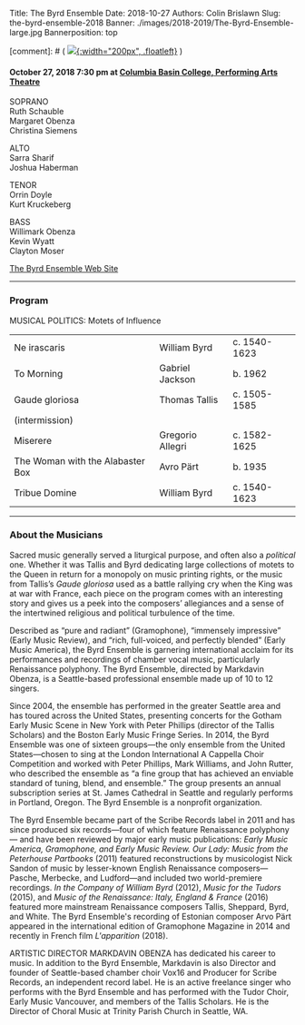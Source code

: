 Title: The Byrd Ensemble
Date: 2018-10-27
Authors: Colin Brislawn
Slug: the-byrd-ensemble-2018
Banner: ./images/2018-2019/The-Byrd-Ensemble-large.jpg
Bannerposition: top

[comment]: # ( [![ ]({filename}/images/2017-2018/aeolus-quartet-400.jpg){:width="200px", .floatleft}]({filename}./AeolusQuartet.md) )


#### October 27, 2018 7:30 pm at [Columbia Basin College, Performing Arts Theatre](https://goo.gl/maps/BZDawJuNMRM2)

SOPRANO <br>
Ruth Schauble <br>
Margaret Obenza <br>
Christina Siemens

ALTO <br>
Sarra Sharif <br>
Joshua Haberman

TENOR <br>
Orrin Doyle <br>
Kurt Kruckeberg

BASS <br>
Willimark Obenza <br>
Kevin Wyatt <br>
Clayton Moser

[The Byrd Ensemble Web Site](http://www.byrdensemble.com/)

---

### Program

MUSICAL POLITICS: Motets of Influence

|                                  |                  |              |
|----------------------------------|------------------|--------------|
| Ne irascaris                     | William Byrd     | c. 1540-1623 |
| To Morning                       | Gabriel Jackson  | b. 1962      |
| Gaude gloriosa                   | Thomas Tallis    | c. 1505-1585 |
| (intermission)                   |                  |              |
| Miserere                         | Gregorio Allegri | c. 1582-1625 |
| The Woman with the Alabaster Box | Avro Pärt        | b. 1935      |
| Tribue Domine                    | William Byrd     | c. 1540-1623 |



---

### About the Musicians

Sacred music generally served a liturgical purpose, and often also a _political_ one. Whether it was Tallis and Byrd dedicating large collections of motets to the Queen in return for a monopoly on music printing rights, or the music from Tallis’s _Gaude gloriosa_ used as a battle rallying cry when the King was at war with France, each piece on the program comes with an interesting story and gives us a peek into the composers’ allegiances and a sense of the intertwined religious and political turbulence of the time.

Described as “pure and radiant” (Gramophone), “immensely impressive” (Early Music Review), and “rich, full-voiced, and perfectly blended” (Early Music America), the Byrd Ensemble is garnering international acclaim for its performances and recordings of chamber vocal music, particularly Renaissance polyphony. The Byrd Ensemble, directed by Markdavin Obenza, is a Seattle-based professional ensemble made up of 10 to 12 singers.

 Since 2004, the ensemble has performed in the greater Seattle area and has toured across the United States, presenting concerts for the Gotham Early Music Scene in New York with Peter Phillips (director of the Tallis Scholars) and the Boston Early Music Fringe Series. In 2014, the Byrd Ensemble was one of sixteen groups—the only ensemble from the United States—chosen to sing at the London International A Cappella Choir Competition and worked with Peter Phillips, Mark Williams, and John Rutter, who described the ensemble as “a fine group that has achieved an enviable standard of tuning, blend, and ensemble.” The group presents an annual subscription series at St. James Cathedral in Seattle and regularly performs in Portland, Oregon. The Byrd Ensemble is a nonprofit organization.

The Byrd Ensemble became part of the Scribe Records label in 2011 and has since produced six records—four of which feature Renaissance polyphony— and have been reviewed by major early music publications: _Early Music America, Gramophone, and Early Music Review. Our Lady: Music from the Peterhouse Partbooks_ (2011) featured reconstructions by musicologist Nick Sandon of music by lesser-known English Renaissance composers—Pasche, Merbecke, and Ludford—and included two world-premiere recordings. _In the Company of William Byrd_ (2012), _Music for the Tudors_ (2015), and _Music of the Renaissance: Italy, England & France_ (2016) featured more mainstream Renaissance composers Tallis, Sheppard, Byrd, and White. The Byrd Ensemble's recording of Estonian composer Arvo Pärt appeared in the international edition of Gramophone Magazine in 2014 and recently in French film _L'apparition_ (2018).

ARTISTIC DIRECTOR MARKDAVIN OBENZA has dedicated his career to music. In addition to the Byrd Ensemble, Markdavin is also Director and founder of Seattle-based chamber choir Vox16 and Producer for Scribe Records, an independent record label. He is an active freelance singer who performs with the Byrd Ensemble and has performed with the Tudor Choir, Early Music Vancouver, and members of the Tallis Scholars. He is the Director of Choral Music at Trinity Parish Church in Seattle, WA.
